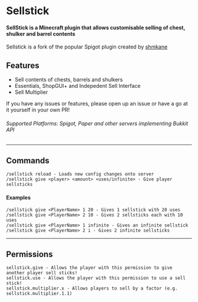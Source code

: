 # Sellstick
#### SellStick is a Minecraft plugin that allows customisable selling of chest, shulker and barrel contents

Sellstick is a fork of the popular Spigot plugin created by [shmkane](https://github.com/shmkane/SellStick/)

## Features

- Sell contents of chests, barrels and shulkers
- Essentials, ShopGUI+ and Indepedent Sell Interface
- Sell Multiplier

If you have any issues or features, please open up an issue or have a go at it yourself in your own PR!

###### Supported Platforms: Spigot, Paper and other servers implementing Bukkit API

---
## Commands
```
/sellstick reload - Loads new config changes onto server
/sellstick give <player> <amount> <uses/infinite> - Give player sellsticks
```

#### Examples
```
/sellstick give <PlayerName> 1 20 - Gives 1 sellstick with 20 uses
/sellstick give <PlayerName> 2 10 - Gives 2 sellsticks each with 10 uses
/sellstick give <PlayerName> 1 infinite - Gives an infinite sellstick
/sellstick give <PlayerName> 2 i - Gives 2 infinite sellsticks
```
---
## Permissions
```
sellstick.give - Allows the player with this permission to give another player sell sticks!
sellstick.use - Allows the player with this permission to use a sell stick!
sellstick.multiplier.x - Allows players to sell by a factor (e.g. sellstick.multiplier.1.1)
```


